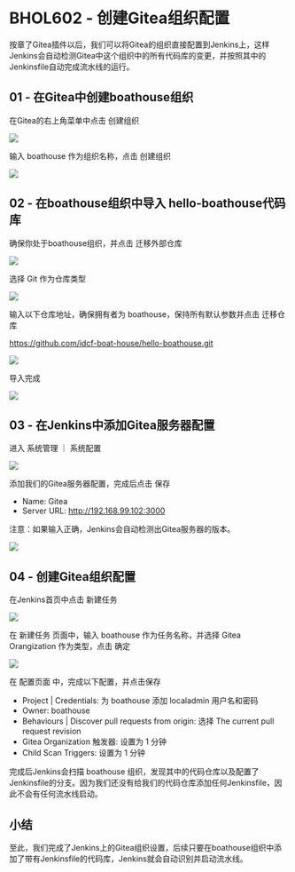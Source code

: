 # BHOL602 - 创建Gitea组织配置

按章了Gitea插件以后，我们可以将Gitea的组织直接配置到Jenkins上，这样Jenkins会自动检测Gitea中这个组织中的所有代码库的变更，并按照其中的Jenkinsfile自动完成流水线的运行。

## 01 - 在Gitea中创建boathouse组织

在Gitea的右上角菜单中点击 创建组织

![](images/bhol602-giteaorg001.png)

输入 boathouse 作为组织名称，点击 创建组织

![](images/bhol602-giteaorg002.png)

## 02 - 在boathouse组织中导入 hello-boathouse代码库

确保你处于boathouse组织，并点击 迁移外部仓库

![](images/bhol602-giteaorg003.png)

选择 Git 作为仓库类型

![](images/bhol602-giteaorg004.png)

输入以下仓库地址，确保拥有者为 boathouse，保持所有默认参数并点击 迁移仓库

https://github.com/idcf-boat-house/hello-boathouse.git

![](images/bhol602-giteaorg005.png)

导入完成 

![](images/bhol602-giteaorg006.png)

## 03 - 在Jenkins中添加Gitea服务器配置

进入 系统管理 ｜ 系统配置

![](images/bhol602-giteaorg007.png)

添加我们的Gitea服务器配置，完成后点击 保存

- Name: Gitea
- Server URL: http://192.168.99.102:3000

注意：如果输入正确，Jenkins会自动检测出Gitea服务器的版本。

![](images/bhol602-giteaorg008.png)

## 04 - 创建Gitea组织配置

在Jenkins首页中点击 新建任务

![](images/bhol602-giteaorg009.png)

在 新建任务 页面中，输入 boathouse 作为任务名称，并选择 Gitea Orangization 作为类型，点击 确定

![](images/bhol602-giteaorg010.png)

在 配置页面 中，完成以下配置，并点击保存

- Project | Credentials: 为 boathouse 添加 localadmin 用户名和密码
- Owner: boathouse
- Behaviours | Discover pull requests from origin: 选择 The current pull request revision
- Gitea Organization 触发器: 设置为 1 分钟
- Child Scan Triggers: 设置为 1 分钟

完成后Jenkins会扫描 boathouse 组织，发现其中的代码仓库以及配置了Jenkinsfile的分支。因为我们还没有给我们的代码仓库添加任何Jenkinsfile，因此不会有任何流水线启动。

## 小结

至此，我们完成了Jenkins上的Gitea组织设置，后续只要在boathouse组织中添加了带有Jenkinsfile的代码库，Jenkins就会自动识别并启动流水线。



